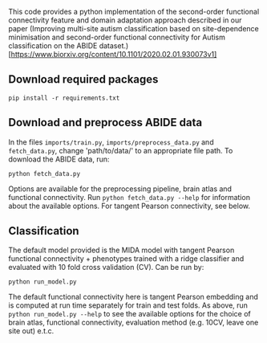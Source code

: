 This code provides a python implementation of the second-order functional connectivity feature and domain adaptation approach described in our paper (Improving multi-site autism classification based on site-dependence minimisation and second-order functional connectivity for Autism classification on the ABIDE dataset.)[https://www.biorxiv.org/content/10.1101/2020.02.01.930073v1]

## Download required packages
```
pip install -r requirements.txt
```
## Download and preprocess ABIDE data
In the files ``imports/train.py``, ``imports/preprocess_data.py`` and ``fetch_data.py``, change 'path/to/data/' to an appropriate file path.
To download the ABIDE data, run:
```
python fetch_data.py
```
Options are available for the preprocessing pipeline, brain atlas and functional connectivity. Run `python fetch_data.py --help` for information about the available options. For tangent Pearson connectivity, see below.

## Classification
The default model provided is the MIDA model with tangent Pearson functional connectivity + phenotypes trained with a ridge classifier and evaluated with 10 fold cross validation (CV). Can be run by:
```
python run_model.py
```
The default functional connectivity here is tangent Pearson embedding and is computed at run time separately for train and test folds. As above, run `python run_model.py --help` to see the available options for the choice of brain atlas, functional connectivity, evaluation method (e.g. 10CV, leave one site out) e.t.c.

